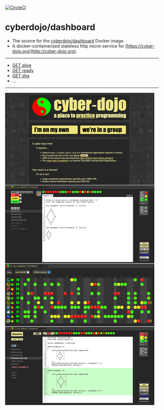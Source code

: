 [![CircleCI](https://circleci.com/gh/cyber-dojo/dashboard.svg?style=svg)](https://circleci.com/gh/cyber-dojo/dashboard)

# cyberdojo/dashboard

- The source for the [cyberdojo/dashboard](https://hub.docker.com/r/cyberdojo/dashboard/tags) Docker image.
- A docker-containerized stateless http micro-service for [https://cyber-dojo.org](http://cyber-dojo.org).

- - - -
* [GET alive](docs/api.md#get-alive)  
* [GET ready](docs/api.md#get-ready)
* [GET sha](docs/api.md#get-sha)
* ...

- - - -
![cyber-dojo.org home page](https://github.com/cyber-dojo/cyber-dojo/blob/master/shared/home_page_snapshot.png)
